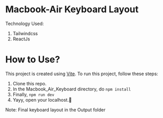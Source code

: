 # Macbook-Air Keyboard Layout

Technology Used:
1. Tailwindcss
2. ReactJs

# How to Use?
This project is created using [Vite](https://vitejs.dev). To run this project, follow these steps:
1. Clone this repo.
2. In the Macbook_Air_Keyboard directory, do `npm install`
3. Finally, `npm run dev`
4. Yayy, open your localhost.🥂


Note: Final keyboard layout in the Output folder
